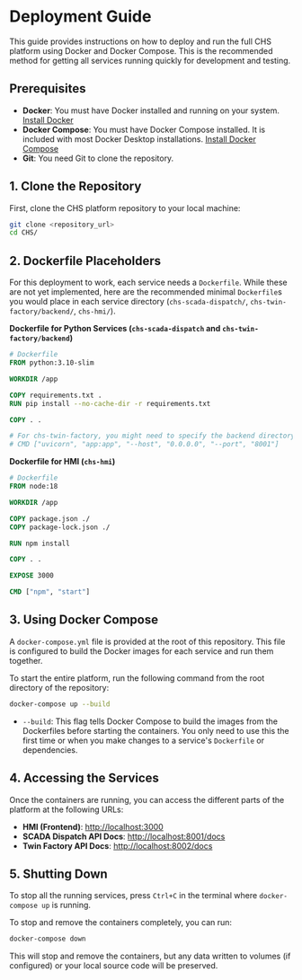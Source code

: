 # Deployment Guide

This guide provides instructions on how to deploy and run the full CHS platform using Docker and Docker Compose. This is the recommended method for getting all services running quickly for development and testing.

## Prerequisites

- **Docker**: You must have Docker installed and running on your system. [Install Docker](https://docs.docker.com/get-docker/)
- **Docker Compose**: You must have Docker Compose installed. It is included with most Docker Desktop installations. [Install Docker Compose](https://docs.docker.com/compose/install/)
- **Git**: You need Git to clone the repository.

## 1. Clone the Repository

First, clone the CHS platform repository to your local machine:

```bash
git clone <repository_url>
cd CHS/
```

## 2. Dockerfile Placeholders

For this deployment to work, each service needs a `Dockerfile`. While these are not yet implemented, here are the recommended minimal `Dockerfile`s you would place in each service directory (`chs-scada-dispatch/`, `chs-twin-factory/backend/`, `chs-hmi/`).

**Dockerfile for Python Services (`chs-scada-dispatch` and `chs-twin-factory/backend`)**

```dockerfile
# Dockerfile
FROM python:3.10-slim

WORKDIR /app

COPY requirements.txt .
RUN pip install --no-cache-dir -r requirements.txt

COPY . .

# For chs-twin-factory, you might need to specify the backend directory
# CMD ["uvicorn", "app:app", "--host", "0.0.0.0", "--port", "8001"]
```

**Dockerfile for HMI (`chs-hmi`)**

```dockerfile
# Dockerfile
FROM node:18

WORKDIR /app

COPY package.json ./
COPY package-lock.json ./

RUN npm install

COPY . .

EXPOSE 3000

CMD ["npm", "start"]
```

## 3. Using Docker Compose

A `docker-compose.yml` file is provided at the root of this repository. This file is configured to build the Docker images for each service and run them together.

To start the entire platform, run the following command from the root directory of the repository:

```bash
docker-compose up --build
```

- `--build`: This flag tells Docker Compose to build the images from the Dockerfiles before starting the containers. You only need to use this the first time or when you make changes to a service's `Dockerfile` or dependencies.

## 4. Accessing the Services

Once the containers are running, you can access the different parts of the platform at the following URLs:

- **HMI (Frontend)**: [http://localhost:3000](http://localhost:3000)
- **SCADA Dispatch API Docs**: [http://localhost:8001/docs](http://localhost:8001/docs)
- **Twin Factory API Docs**: [http://localhost:8002/docs](http://localhost:8002/docs)

## 5. Shutting Down

To stop all the running services, press `Ctrl+C` in the terminal where `docker-compose up` is running.

To stop and remove the containers completely, you can run:

```bash
docker-compose down
```
This will stop and remove the containers, but any data written to volumes (if configured) or your local source code will be preserved.
